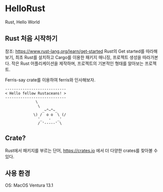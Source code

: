 # HelloRust
Rust, Hello World

## Rust 처음 시작하기
참조: https://www.rust-lang.org/learn/get-started
Rust의 Get started를 따라해보기, 최초 Rust를 설치하고 Cargo를 이용한 패키지 매니징, 프로젝트 생성을 따라가본다.
작은 Rust 어플리케이션을 제작하며, 프로젝트의 기본적인 형태를 알아보는 프로젝트.

Ferris-say crate를 이용하여 ferris와 인사해보자.
```
----------------------------
< Hello fellow Rustaceans! >
----------------------------
              \
               \
                 _~^~^~_
             \) /  o o  \ (/
               '_   -   _'
               / '-----' \

```
## Crate?
Rust에서 패키지를 부르는 단어, https://crates.io 에서 더 다양한 crates를 찾아볼 수 있다.

## 사용 환경
OS: MacOS Ventura 13.1
